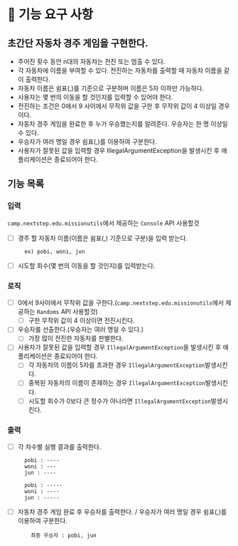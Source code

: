 # 🚀 기능 요구 사항
## 초간단 자동차 경주 게임을 구현한다.

- 주어진 횟수 동안 n대의 자동차는 전진 또는 멈출 수 있다.
- 각 자동차에 이름을 부여할 수 있다. 전진하는 자동차를 출력할 때 자동차 이름을 같이 출력한다.
- 자동차 이름은 쉼표(,)를 기준으로 구분하며 이름은 5자 이하만 가능하다.
- 사용자는 몇 번의 이동을 할 것인지를 입력할 수 있어야 한다.
- 전진하는 조건은 0에서 9 사이에서 무작위 값을 구한 후 무작위 값이 4 이상일 경우이다.
- 자동차 경주 게임을 완료한 후 누가 우승했는지를 알려준다. 우승자는 한 명 이상일 수 있다.
- 우승자가 여러 명일 경우 쉼표(,)를 이용하여 구분한다.
- 사용자가 잘못된 값을 입력할 경우 IllegalArgumentException을 발생시킨 후 애플리케이션은 종료되어야 한다.

## 기능 목록
### 입력
`camp.nextstep.edu.missionutils`에서 제공하는 `Console` API 사용할것
- [ ] 경주 할 자동차 이름(이름은 쉼표(,) 기준으로 구분)을 입력 받는다.
  ````
    ex) pobi, woni, jun
  ````
- [ ] 시도할 회수(몇 번의 이동을 할 것인지)를 입력받는다.

### 로직
- [ ] 0에서 9사이에서 무작위 값을 구한다.(`camp.nextstep.edu.missionutils`에서 제공하는 `Randoms` API 사용할것)
  - [ ] 구한 무작위 값이 4 이상이면 전진시킨다.
- [ ] 우승자를 선출한다.(우승자는 여러 명일 수 있다.)
  - [ ] 가장 많이 전진한 자동차를 판별한다.
- [ ] 사용자가 잘못된 값을 입력할 경우 ````IllegalArgumentException````을 발생시킨 후 애플리케이션은 종료되어야 한다.
  - [ ] 각 자동차의 이름이 5자를 초과한 경우 `IllegalArgumentException`발생시킨다.
  - [ ] 중복된 자동차의 이름이 존재하는 경우 `IllegalArgumentException`발생시킨다.
  - [ ] 시도할 회수가 0보다 큰 정수가 아니라면 `IllegalArgumentException`발생시킨다.

### 출력
- [ ] 각 차수별 실행 결과를 출력한다.
    ````     
      pobi : ----
      woni : ---
      jun : ----
    
      pobi : -----
      woni : ----
      jun : -----
    ````

- [ ] 자동차 경주 게임 완료 후 우승자를 출력한다. / 우승자가 여러 명일 경우 쉼표(,)를 이용하여 구분한다.
  ````
      최종 우승자 : pobi, jun
  ````

